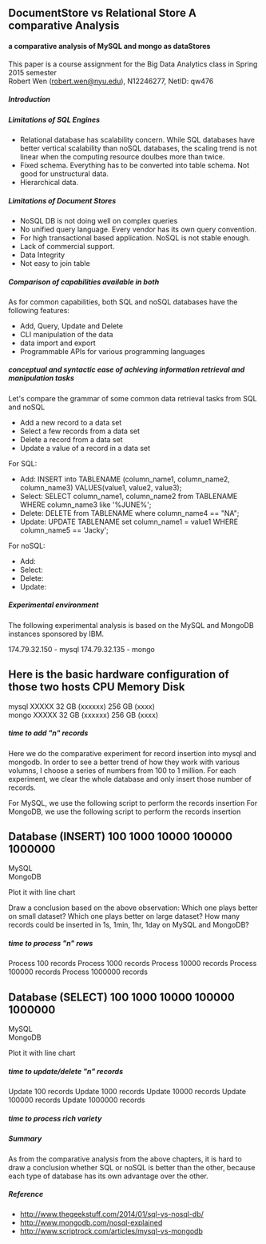## DocumentStore vs Relational Store A comparative Analysis
#### a comparative analysis of MySQL and mongo as dataStores

This paper is a course assignment for the Big Data Analytics class in Spring 2015 semester<br>
Robert Wen (robert.wen@nyu.edu), N12246277, NetID: qw476<br>

##### Introduction

##### Limitations of SQL Engines

* Relational database has scalability concern. While SQL databases have better vertical scalability than noSQL databases, the scaling trend is not linear when the computing resource doulbes more than twice.
* Fixed schema. Everything has to be converted into table schema. Not good for unstructural data. 
* Hierarchical data.
 
##### Limitations of Document Stores 

* NoSQL DB is not doing well on complex queries
* No unified query language. Every vendor has its own query convention.
* For high transactional based application. NoSQL is not stable enough.
* Lack of commercial support. 
* Data Integrity
* Not easy to join table
 
##### Comparison of capabilities available in both

As for common capabilities, both SQL and noSQL databases have the following features:
* Add, Query, Update and Delete
* CLI manipulation of the data
* data import and export
* Programmable APIs for various programming languages

##### conceptual and syntactic ease of achieving information retrieval and manipulation tasks

Let's compare the grammar of some common data retrieval tasks from SQL and noSQL

* Add a new record to a data set
* Select a few records from a data set
* Delete a record from a data set
* Update a value of a record in a data set

For SQL: 

* Add: INSERT into TABLENAME (column_name1, column_name2, column_name3) VALUES(value1, value2, value3);
* Select: SELECT column_name1, column_name2 from TABLENAME WHERE column_name3 like '%JUNE%';
* Delete: DELETE from TABLENAME where column_name4 == "NA";
* Update: UPDATE TABLENAME set column_name1 = value1 WHERE column_name5 == 'Jacky';

For noSQL:

* Add:
* Select:
* Delete:
* Update:

##### Experimental environment

The following experimental analysis is based on the MySQL and MongoDB instances sponsored by IBM. 

174.79.32.150 - mysql
174.79.32.135 - mongo

Here is the basic hardware configuration of those two hosts
            CPU              Memory             Disk   
----------------------------------------------------------------
mysql       XXXXX            32 GB (xxxxxx)     256 GB (xxxx)  
mongo       XXXXX            32 GB (xxxxxx)     256 GB (xxxx)  

##### time to add "n" records

Here we do the comparative experiment for record insertion into mysql and mongodb.
In order to see a better trend of how they work with various volumns, I choose a series of numbers from 100 to 1 million.
For each experiment, we clear the whole database and only insert those number of records.

For MySQL, we use the following script to perform the records insertion
For MongoDB, we use the following script to perform the records insertion

Database
(INSERT)   100    1000    10000   100000    1000000
---------------------------------------------------
MySQL     
MongoDB

Plot it with line chart

Draw a conclusion based on the above observation:
Which one plays better on small dataset?
Which one plays better on large dataset?
How many records could be inserted in 1s, 1min, 1hr, 1day on MySQL and MongoDB?


##### time to process "n" rows

Process 100 records
Process 1000 records
Process 10000 records
Process 100000 records
Process 1000000 records

Database
(SELECT)   100    1000    10000   100000    1000000
---------------------------------------------------
MySQL     
MongoDB

Plot it with line chart


##### time to update/delete "n" records

Update 100 records
Update 1000 records
Update 10000 records
Update 100000 records
Update 1000000 records

##### time to process rich variety

##### Summary

As from the comparative analysis from the above chapters, it is hard to draw a conclusion whether SQL or noSQL is better than the other, because each type of database has its own advantage over the other.

##### Reference

 * http://www.thegeekstuff.com/2014/01/sql-vs-nosql-db/
 * http://www.mongodb.com/nosql-explained
 * http://www.scriptrock.com/articles/mysql-vs-mongodb

